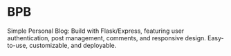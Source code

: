 # BPB
Simple Personal Blog: Build with Flask/Express, featuring user authentication, post management, comments, and responsive design. Easy-to-use, customizable, and deployable.
